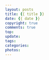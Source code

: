 ```yaml
---
layout: posts
title: {{ title }}
date: {{ date }}
copyright: true
comments: true
top:
update:
tags: 
categories: 
photos:
---
```

